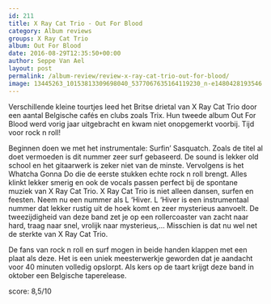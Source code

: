 ```yaml
---
id: 211
title: X Ray Cat Trio - Out For Blood
category: Album reviews
groups: X Ray Cat Trio
album: Out For Blood
date: 2016-08-29T12:35:50+00:00
author: Seppe Van Ael
layout: post
permalink: /album-review/review-x-ray-cat-trio-out-for-blood/
image: 13445263_10153813309698040_5377067635164119230_n-e1480428193546.jpg
---
```

Verschillende kleine tourtjes leed het Britse drietal van X Ray Cat Trio door een aantal Belgische cafés en clubs zoals Trix. Hun tweede album Out For Blood werd vorig jaar uitgebracht en kwam niet onopgemerkt voorbij. Tijd voor rock n roll!

Beginnen doen we met het instrumentale: Surfin’ Sasquatch. Zoals de titel al doet vermoeden is dit nummer zeer surf gebaseerd. De sound is lekker old school en het gitaarwerk is zeker niet van de minste. Vervolgens is het Whatcha Gonna Do die de eerste stukken echte rock n roll brengt. Alles klinkt lekker smerig en ook de vocals passen perfect bij de spontane muziek van X Ray Cat Trio. X Ray Cat Trio is niet alleen dansen, surfen en feesten. Neem nu een nummer als L ‘Hiver. L ‘Hiver is een instrumentaal nummer dat lekker rustig uit de hoek komt en zeer mysterieus aanvoelt. De tweezijdigheid van deze band zet je op een rollercoaster van zacht naar hard, traag naar snel, vrolijk naar mysterieus,… Misschien is dat nu wel net de sterkte van X Ray Cat Trio.

De fans van rock n roll en surf mogen in beide handen klappen met een plaat als deze. Het is een uniek meesterwerkje geworden dat je aandacht voor 40 minuten volledig opslorpt. Als kers op de taart krijgt deze band in oktober een Belgische taperelease.

score: 8,5/10